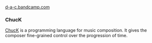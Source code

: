 [d-a-c.bandcamp.com](https://d-a-c.bandcamp.com)

### ChucK

[ChucK](https://chuck.cs.princeton.edu/) is a programming language for music composition.
It gives the composer fine-grained control over the progression of time.
